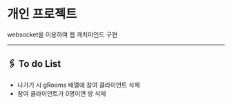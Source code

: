 # 개인 프로젝트
websocket을 이용하여 웹 캐치마인드 구현


---


## 🖇️ To do List
- 나가기 시 gRooms 배열에 참여 클라이언트 삭제
- 참여 클라이언트가 0명이면 방 삭제
